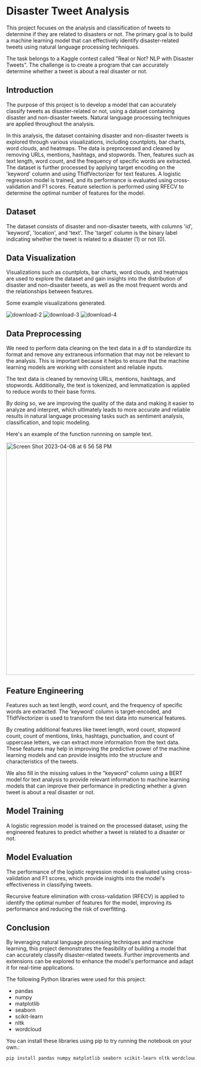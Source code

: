 # Disaster Tweet Analysis

This project focuses on the analysis and classification of tweets to determine if they are related to disasters or not. The primary goal is to build a machine learning model that can effectively identify disaster-related tweets using natural language processing techniques.

The task belongs to a Kaggle contest called "Real or Not? NLP with Disaster Tweets". The challenge is to create a program that can accurately determine whether a tweet is about a real disaster or not.

## Introduction

The purpose of this project is to develop a model that can accurately classify tweets as disaster-related or not, using a dataset containing disaster and non-disaster tweets. Natural language processing techniques are applied throughout the analysis.

In this analysis, the dataset containing disaster and non-disaster tweets is explored through various visualizations, including countplots, bar charts, word clouds, and heatmaps. The data is preprocessed and cleaned by removing URLs, mentions, hashtags, and stopwords. Then, features such as text length, word count, and the frequency of specific words are extracted. The dataset is further processed by applying target encoding on the 'keyword' column and using TfidfVectorizer for text features. A logistic regression model is trained, and its performance is evaluated using cross-validation and F1 scores. Feature selection is performed using RFECV to determine the optimal number of features for the model.

## Dataset

The dataset consists of disaster and non-disaster tweets, with columns 'id', 'keyword', 'location', and 'text'. The 'target' column is the binary label indicating whether the tweet is related to a disaster (1) or not (0).

## Data Visualization

Visualizations such as countplots, bar charts, word clouds, and heatmaps are used to explore the dataset and gain insights into the distribution of disaster and non-disaster tweets, as well as the most frequent words and the relationships between features.

Some example visualizations generated.

![download-2](https://user-images.githubusercontent.com/96222805/230750383-ea065856-0a56-4433-ba5e-a0cacb5fbf28.png)
![download-3](https://user-images.githubusercontent.com/96222805/230750384-fba38faf-898b-4afe-9fe7-fe3b9865ed1c.png)
![download-4](https://user-images.githubusercontent.com/96222805/230750385-5b96969b-93fa-4771-9961-4893bb5fd28d.png)


## Data Preprocessing

We need to perform data cleaning on the text data in a df to standardize its format and remove any extraneous information that may not be relevant to the analysis. This is important because it helps to ensure that the machine learning models are working with consistent and reliable inputs.

The text data is cleaned by removing URLs, mentions, hashtags, and stopwords. Additionally, the text is tokenized, and lemmatization is applied to reduce words to their base forms.

By doing so, we are improving the quality of the data and making it easier to analyze and interpret, which ultimately leads to more accurate and reliable results in natural language processing tasks such as sentiment analysis, classification, and topic modeling.

Here's an example of the function runnning on sample text.

<img width="619" alt="Screen Shot 2023-04-08 at 6 56 58 PM" src="https://user-images.githubusercontent.com/96222805/230750313-7382cecc-e641-4a32-8fa5-7e61e77050a8.png">

## Feature Engineering

Features such as text length, word count, and the frequency of specific words are extracted. The 'keyword' column is target-encoded, and TfidfVectorizer is used to transform the text data into numerical features.

By creating additional features like tweet length, word count, stopword count, count of mentions, links, hashtags, punctuation, and count of uppercase letters, we can extract more information from the text data. These features may help in improving the predictive power of the machine learning models and can provide insights into the structure and characteristics of the tweets.

We also fill in the missing values in the "keyword" column using a BERT model for text analysis to provide relevant information to machine learning models that can improve their performance in predicting whether a given tweet is about a real disaster or not.

## Model Training

A logistic regression model is trained on the processed dataset, using the engineered features to predict whether a tweet is related to a disaster or not.

## Model Evaluation

The performance of the logistic regression model is evaluated using cross-validation and F1 scores, which provide insights into the model's effectiveness in classifying tweets.

Recursive feature elimination with cross-validation (RFECV) is applied to identify the optimal number of features for the model, improving its performance and reducing the risk of overfitting.

## Conclusion

By leveraging natural language processing techniques and machine learning, this project demonstrates the feasibility of building a model that can accurately classify disaster-related tweets. Further improvements and extensions can be explored to enhance the model's performance and adapt it for real-time applications.

The following Python libraries were used for this project:

- pandas
- numpy
- matplotlib
- seaborn
- scikit-learn
- nltk
- wordcloud

You can install these libraries using pip to try running the notebook on your own.:

```bash
pip install pandas numpy matplotlib seaborn scikit-learn nltk wordcloud

